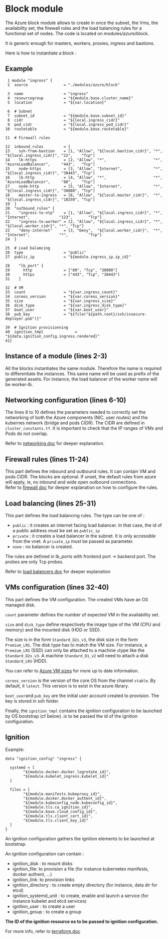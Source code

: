# Block module

The Azure  block module allows to create in once the subnet, the Vms, the availability set, the firewall rules and the load balancing rules for a functional set of nodes. 
The code is located on modules/azure/block. 

It is generic enough for masters, workers, proxies, ingress and bastions. 

Here is how to instantiate a block : 

## Example

     1 module "ingress" {
     2  source                = "./modules/azure/block"
    
     3  name                  = "ingress"
     4  resourcegroup         = "${module.base.cluster_name}"
     5  location              = "${var.location}"

     6  # Subnet
     7  subnet_id             = "${module.base.subnet_id}"
     8  cidr                  = "${local.ingress_cidr}"
     9  pod_cidr              = "${local.ingress_pod_cidr}"
    10  routetable            = "${module.base.routetable}"
    
    11  # Firewall rules
    
    12  inbound_rules         = {
    13    ssh-from-bastion    = [1, "Allow", "${local.bastion_cidr}", "*", "${local.ingress_cidr}", "22",    "Tcp"]
    14    lb-https            = [2, "Allow", "*",                     "*", "AzureLoadBalancer",     "443",   "Tcp"]
    15    node-https          = [3, "Allow", "Internet",              "*", "${local.ingress_cidr}", "30443", "Tcp"]
    16    lb-http             = [4, "Allow", "*",                     "*", "AzureLoadBalancer",     "80",    "Tcp"]
    17    node-http           = [5, "Allow", "Internet",              "*", "${local.ingress_cidr}", "30080", "Tcp"]
    18    master-to-ingress   = [8, "Allow", "${local.master_cidr}",  "*", "${local.ingress_cidr}", "10250", "Tcp"]
    19  }
    20  "outbound_rules" {
    21    "ingress-to-ntp"    = [1, "Allow", "${local.ingress_cidr}", "*", "Internet",             "123",       "Tcp"]
    22    "ingress-to-worker" = [2, "Allow", "${local.ingress_cidr}", "*", "${local.worker_cidr}", "*", "Tcp"]
    23    "deny-internet"     = [3, "Deny",  "${local.worker_cidr}",  "*", "Internet",             "*",         "Tcp"]
    24  }
    
    25  # Load balamcing
    26  type                  = "public"
    27  public_ip             = "${module.ingress_ip.ip_id}"
    
    28    "lb_port" {
    29      http              = ["80", "Tcp", "30080"]
    30      https             = ["443", "Tcp", "30443"]
    31    }
    
    32  # VM
    33  count                 = "${var.ingress_count}"
    34  coreos_version        = "${var.coreos_version}"
    35  size                  = "${var.ingress_size}"
    36  disk_type             = "${var.ingress_disk_type}"
    37  boot_user             = "${var.boot_user}"
    38  pub_key               = "${file("${path.root}/ssh/insecure-deployer.pub")}"
    
    39  # Ignition provisionning
    40  ignition_tmpl              = "${data.ignition_config.ingress.rendered}"
    41}

## Instance of a module (lines 2-3)

All the blocks instantiates the same module. Therefore the name is required to differentiate the instances. This same name will be used as prefix of the generated assets. 
For instance, the load balancer of the worker name will be worker-lb.  

## Networking configuration (lines 6-10)

The lines 6 to 10 defines the parameters needed to correctly set the networking of both the Azure components (NIC, user routes) and the kubernes network (bridge and pods CIDR). 
The CIDR are defined in `cluster_constants.tf`. It is important to check that the IP ranges of VMs and Pods do not overlap. 

Refer to [networking doc](docs/networking.md) for deeper explanation. 

## Firewall rules (lines 11-24)

This part defines the inbound and outbound rules. It can contain VM and pods CIDR. The blocks are optional. If unset, the default rules from azure will apply, ie, no inbound and wide open outbound connections.   
Refer to [firewall doc](docs/nsg.md) for deeper explanation on how to configure the rules. 

## Load balancing (lines 25-31)

This part defines the load balancing rules. The type can be one of : 
- `public` : it creates an internet facing load balancer. In that case, the id of a public address must be set as `public_ip`
- `private` : it creates a load balancer in the subnet. It is only accessible from the vnet. A `private_ip` must be passed as parameter. 
- `none` : no balancer is created. 

The rules are defined in lb_ports with frontend port -> backend port. The probes are only Tcp probes. 

Refer to [load balancers doc](docs/lb.md) for deeper explanation

## VMs configuration (lines 32-40)

This part defines the VM configuration. The created VMs have an OS  managed disk. 

`count` parameter defines the number of expected VM in the availability set. 

`size` and `disk_type` define respectively the image type of the VM (CPU and memory) and the mounted disk (HDD or SSD). 

The size is in the form `Standard_D2s_v3`, the disk size in the form `Premium_LRS`. 
The disk type has to match the VM size. For instance, a `Premium_LRS` (SSD) can only be attached to a machine `s`type like the `Standard_D2s_v3`. A machine `Standard_D1_v2` will need to attach a disk `Standard_LRS` (HDD). 

You can refer to [Azure VM sizes](https://docs.microsoft.com/en-us/azure/virtual-machines/linux/sizes) for more up to date information. 

`coreos_version` is the version of the core OS from the channel `stable`. By default, it `latest`. This version is to exist in the azure library. 

`boot_user`and `pub_key` are the initial user account created to provision. The key is stored in ssh folder. 

Finally, the `ignition_tmpl` contains the ignition configuration to be launched by OS bootstrap (cf below). is to be passed the id of the ignition configuration. 

## Ignition 

Example: 

    data "ignition_config" "ingress" {
    
      systemd = [
            "${module.docker.docker_logrotate_id}",
            "${module.kubelet_ingress.kubelet_id}"
      ]
    
      files = [
            "${module.manifests.kubeproxy_id}",
            "${module.docker.docker_authent_id}",
            "${module.kubeconfig_node.kubeconfig_id}",
            "${module.tls.ca_ignition_id}",
            "${module.base.cloud_config_id}",
            "${module.tls.client_cert_id}",
            "${module.tls.client_key_id}"
      ]
    }

An ignition configuration gathers the ignition elements to be launched at bootstrap. 

An ignition configuration can contain : 
 - ignition_disk : to mount disks
 - ignition_file: to provision a file (for instance kubernetes manifests, docker authent, ...)
 - ignition_link: to provision links
 - ignition_directory : to create empty directory (for instance, data dir for etcd)
 - ignition_systemd_unit : to create, enable and launch a service (for instance kubelet and etcd services) 
 - ignition_user : to create a user
 - ignition_group : to create a group 

**The ID of the ignition resource os to be passed to ignition configuration.** 

For more info, refer to [terraform doc](https://www.terraform.io/docs/providers/ignition/index.html) 
 